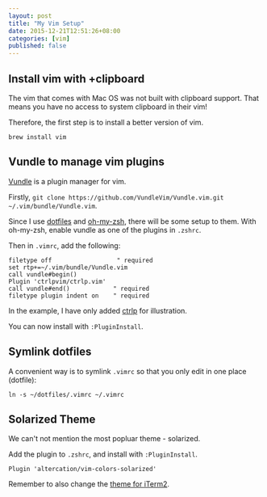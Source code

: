 ```yaml
---
layout: post
title: "My Vim Setup"
date: 2015-12-21T12:51:26+08:00
categories: [vim]
published: false 
---
```


## Install vim with +clipboard

The vim that comes with Mac OS was not built with clipboard support. That means you have no access to system clipboard in their vim!

Therefore, the first step is to install a better version of vim.

	brew install vim


## Vundle to manage vim plugins

[Vundle](https://github.com/VundleVim/Vundle.vim) is a plugin manager for vim.

Firstly, `git clone https://github.com/VundleVim/Vundle.vim.git ~/.vim/bundle/Vundle.vim`.

Since I use [dotfiles](http://samwize.com/2014/01/12/getting-started-with-dotfiles/) and [oh-my-zsh](http://samwize.com/2014/01/15/getting-started-with-zsh/), there will be some setup to them. With oh-my-zsh, enable vundle as one of the plugins in `.zshrc`.

Then in `.vimrc`, add the following: 

```
filetype off                  " required
set rtp+=~/.vim/bundle/Vundle.vim
call vundle#begin()
Plugin 'ctrlpvim/ctrlp.vim'
call vundle#end()            " required
filetype plugin indent on    " required
```

In the example, I have only added [ctrlp](https://github.com/ctrlpvim/ctrlp.vim) for illustration.

You can now install with `:PluginInstall`.


## Symlink dotfiles

A convenient way is to symlink `.vimrc` so that you only edit in one place (dotfile):

```
ln -s ~/dotfiles/.vimrc ~/.vimrc
```


## Solarized Theme

We can't not mention the most popluar theme - solarized.

Add the plugin to `.zshrc`, and install with `:PluginInstall`.

    Plugin 'altercation/vim-colors-solarized'

Remember to also change the [theme for iTerm2](https://github.com/altercation/solarized/tree/master/iterm2-colors-solarized).





